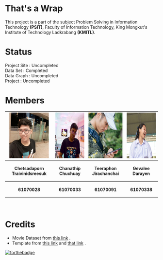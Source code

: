 # That's a Wrap
This project is a part of the subject Problem Solving in Information Technology **(PSIT)**, Faculty of Information Technology, King Mongkut's Institute of Technology Ladkrabang **(KMITL)**.

# Status
Project Site : Uncompleted<br>
Data Set     : Completed<br>
Data Graph   : Uncompleted<br>
Project      : Uncompleted<br>

# Members

<center><table>
 <tr>
  <th><img src="img/team/1.jpg" height="150" width="130"></th>
  <th><img src="img/team/2.jpg" height="150" width="150"></th>
  <th><img src="img/team/3.jpg" height="150" width="150"></th>
  <th><img src="img/team/4.jpg" height="150" width="150"></th>
 </tr>
 <tr>
  <th><p align="center">Chetsadaporn Traivinidsreesuk</p></th> 
  <th><p align="center">Chanathip Chuchuay</p></th>
  <th><p align="center">Teeraphon Jirachanchai</p></th>
  <th><p align="center">Gevalee Darayen</p></th>
 </tr>
 <tr>
  <th><p align="center">61070028</p></th>
  <th><p align="center">61070033</p></th>
  <th><p align="center">61070091</p></th>
  <th><p align="center">61070338</p></th>
 </table></center>
 
<br />

# Credits
 - Movie Dataset from [this link](https://www.kaggle.com/rounakbanik/the-movies-dataset) .
 - Template from [this link](https://www.kaggle.com/rounakbanik/the-movies-dataset) and [that link](https://startbootstrap.com/template-overviews/full-slider/) .

[![forthebadge](https://forthebadge.com/images/badges/made-with-python.svg)](https://forthebadge.com)
